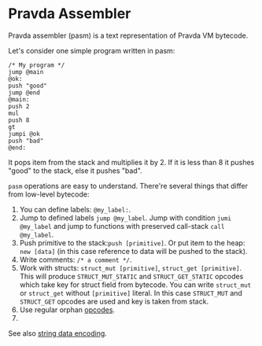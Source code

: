 # Pravda Assembler

Pravda assembler (pasm) is a text representation of Pravda VM bytecode.
 
Let's consider one simple program written in pasm:

```
/* My program */
jump @main
@ok:
push "good"
jump @end
@main:
push 2
mul
push 8
gt
jumpi @ok
push "bad"
@end:
```

It pops item from the stack and multiplies it by 2. If it is less than 8 it pushes "good" to the stack, else it pushes "bad".

`pasm` operations are easy to understand. There're several things that differ from low-level bytecode: 

1. You can define labels: `@my_label:`.
2. Jump to defined labels `jump @my_label`. Jump with condition `jumi @my_label` and jump to functions with preserved call-stack `call @my_label`.
3. Push primitive to the stack:`push [primitive]`. Or put item to the heap: `new [data]` (in this case reference to data will be pushed to the stack).
4. Write comments: `/* a comment */`.
5. Work with structs: `struct_mut [primitive]`, `struct_get [primitive]`. This will produce `STRUCT_MUT_STATIC` and `STRUCT_GET_STATIC` opcodes which take key for struct field from bytecode. You can write `struct_mut` or `struct_get` without `[primitive]` literal. In this case `STRUCT_MUT` and `STRUCT_GET` opcodes are used and key is taken from stack.
6. Use regular orphan [opcodes](opcodes.md).
7. 

See also [string data encoding](data.md).